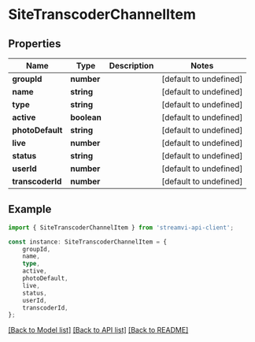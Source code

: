 # SiteTranscoderChannelItem


## Properties

Name | Type | Description | Notes
------------ | ------------- | ------------- | -------------
**groupId** | **number** |  | [default to undefined]
**name** | **string** |  | [default to undefined]
**type** | **string** |  | [default to undefined]
**active** | **boolean** |  | [default to undefined]
**photoDefault** | **string** |  | [default to undefined]
**live** | **number** |  | [default to undefined]
**status** | **string** |  | [default to undefined]
**userId** | **number** |  | [default to undefined]
**transcoderId** | **number** |  | [default to undefined]

## Example

```typescript
import { SiteTranscoderChannelItem } from 'streamvi-api-client';

const instance: SiteTranscoderChannelItem = {
    groupId,
    name,
    type,
    active,
    photoDefault,
    live,
    status,
    userId,
    transcoderId,
};
```

[[Back to Model list]](../README.md#documentation-for-models) [[Back to API list]](../README.md#documentation-for-api-endpoints) [[Back to README]](../README.md)
